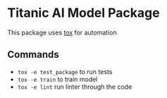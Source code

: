 # Titanic AI Model Package

This package uses [tox](https://tox.wiki/en/latest/) for automation

## Commands

- `tox -e test_package` to run tests
- `tox -e train` to train model
- `tox -e lint` run linter through the code
